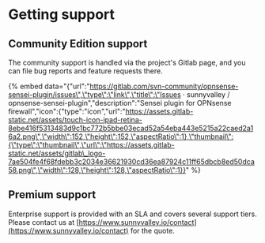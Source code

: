 # Getting support

## Community Edition support 

The community support is handled via the project's Gitlab page,  and you can file bug reports and feature requests there.

{% embed data="{\"url\":\"https://gitlab.com/svn-community/opnsense-sensei-plugin/issues\",\"type\":\"link\",\"title\":\"Issues · sunnyvalley / opnsense-sensei-plugin\",\"description\":\"Sensei plugin for OPNsense firewall\",\"icon\":{\"type\":\"icon\",\"url\":\"https://assets.gitlab-static.net/assets/touch-icon-ipad-retina-8ebe416f5313483d9c1bc772b5bbe03ecad52a54eba443e5215a22caed2a16a2.png\",\"width\":152,\"height\":152,\"aspectRatio\":1},\"thumbnail\":{\"type\":\"thumbnail\",\"url\":\"https://assets.gitlab-static.net/assets/gitlab\_logo-7ae504fe4f68fdebb3c2034e36621930cd36ea87924c11ff65dbcb8ed50dca58.png\",\"width\":128,\"height\":128,\"aspectRatio\":1}}" %}

## Premium support

Enterprise support is provided with an SLA and covers several support tiers. Please contact us at [https://www.sunnyvalley.io/contact](https://www.sunnyvalley.io/contact) for the quote.

